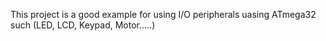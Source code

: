 This project is a good example for using I/O peripherals uasing ATmega32 such (LED, LCD, Keypad, Motor.....)
